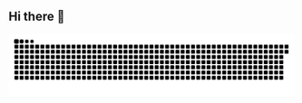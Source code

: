 ## Hi there 👋

<!-- Snake -->
<div align="center">

  ![snake gif](https://github.com/dr-montasir/dr-montasir/blob/output/github-contribution-grid-snake.svg)
</div>

<!--
**dr-montasir/dr-montasir** is a ✨ _special_ ✨ repository because its `README.md` (this file) appears on your GitHub profile.

Here are some ideas to get you started:

- 🔭 I’m currently working on ...
- 🌱 I’m currently learning ...
- 👯 I’m looking to collaborate on ...
- 🤔 I’m looking for help with ...
- 💬 Ask me about ...
- 📫 How to reach me: ...
- 😄 Pronouns: ...
- ⚡ Fun fact: ...
-->
